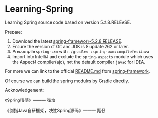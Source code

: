 # Learning-Spring
Learning Spring source code based on version 5.2.8.RELEASE.

Prepare:
1. Download the latest [spring-framework-5.2.8.RELEASE](https://github.com/spring-projects/spring-framework/tree/v5.2.8.RELEASE).
2. Ensure the version of Git and JDK is 8 update 262 or later.
3. Precompile `spring-oxm` with `./gradlew :spring-oxm:compileTestJava`
4. Import into IntelliJ and exclude the `spring-aspects` module which uses the AspectJ compiler(ajc), not the default compiler `javac` for IDEA.

For more we can link to the official [README.md](https://github.com/spring-projects/spring-framework/blob/master/README.md) from [spring-framework](https://github.com/spring-projects/spring-framework).

Of course we can build the spring modules by Gradle directly.

Acknowledgement:

《Spring精髓》——— 张龙

《剑指Java自研框架，决胜Spring源码》——— 翔仔
